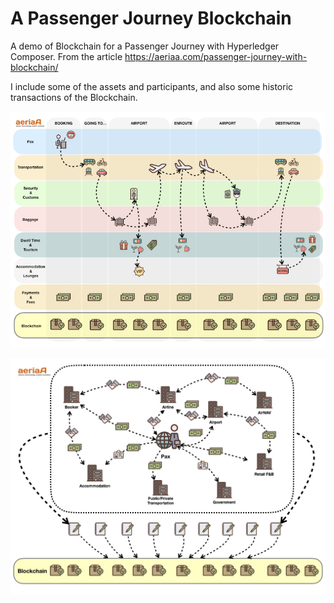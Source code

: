 # A Passenger Journey Blockchain
A demo of Blockchain for a Passenger Journey with Hyperledger Composer.
From the article https://aeriaa.com/passenger-journey-with-blockchain/

I include some of the assets and participants, and also some historic transactions of the Blockchain.

![Alt text](PaxJourney.jpeg?raw=true "PaxJourney")



![Alt text](PaxJourney2.jpeg?raw=true "PaxJourney Clearance")
